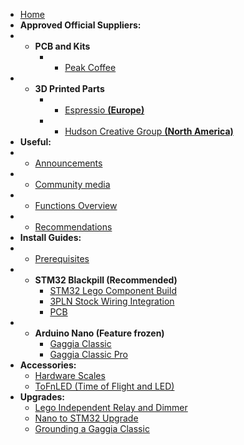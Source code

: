 * [Home](/)
* __Approved Official Suppliers:__
* - __PCB and Kits__
    * - [Peak Coffee](https://www.peakcoffee.cc/)
* - __3D Printed Parts__
    * - [Espressio __(Europe)__](https://gaggiuino.espressio.nl/)
    * - [Hudson Creative Group __(North America)__](https://gaggiuino.hudsoncreativegroup.com/)
* __Useful:__
* - [Announcements](announcements/)
* - [Community media](community/community-media.md)
* - [Functions Overview](learning/functions-guide.md)
* - [Recommendations](learning/learning-sources.md)
* __Install Guides:__
* - [Prerequisites](prereq/prerequisites.md)
* - __STM32 Blackpill (Recommended)__
    * [STM32 Lego Component Build](guides-stm32/lego-component-build-guide.md)
    * [3PLN Stock Wiring Integration](guides-stm32/3pln-stock-wiring-integration.md)
    * [PCB](pcb/singleboard.md)
* - __Arduino Nano (Feature frozen)__
    * [Gaggia Classic](guides-nano/gaggia-classic.md)
    * [Gaggia Classic Pro](guides-nano/gaggia-classic-pro-new-classic.md)
* __Accessories:__
    * [Hardware Scales](accessories/hw-scales.md)
    * [ToFnLED (Time of Flight and LED)](accessories/tofnled.md)
* __Upgrades:__
    * [Lego Independent Relay and Dimmer](guides-upgrade/lego-independent-relay-dimmer.md)
    * [Nano to STM32 Upgrade](guides-upgrade/nano-to-stm32.md)
    * [Grounding a Gaggia Classic](guides-upgrade/grounding-a-gaggia-classic.md)
